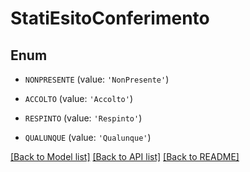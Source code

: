 # StatiEsitoConferimento


## Enum

* `NONPRESENTE` (value: `'NonPresente'`)

* `ACCOLTO` (value: `'Accolto'`)

* `RESPINTO` (value: `'Respinto'`)

* `QUALUNQUE` (value: `'Qualunque'`)

[[Back to Model list]](../README.md#documentation-for-models) [[Back to API list]](../README.md#documentation-for-api-endpoints) [[Back to README]](../README.md)


